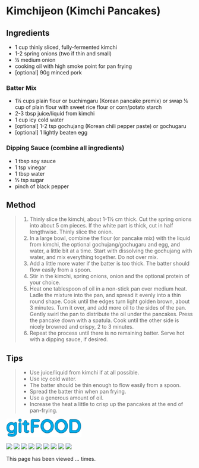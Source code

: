# Kimchijeon (Kimchi Pancakes)

## Ingredients

- 1 cup thinly sliced, fully-fermented kimchi
- 1-2 spring onions (two if thin and small)
- ¼ medium onion
- cooking oil with high smoke point for pan frying
- [optional] 90g minced pork

### Batter Mix

- 1¼ cups plain flour or buchimgaru (Korean pancake premix) or swap ¼ cup of plain flour with sweet rice flour or corn/potato starch
- 2-3 tbsp juice/liquid from kimchi
- 1 cup icy cold water
- [optional] 1-2 tsp gochujang (Korean chili pepper paste) or gochugaru
- [optional] 1 lightly beaten egg

### Dipping Sauce (combine all ingredients)

- 1 tbsp soy sauce
- 1 tsp vinegar
- 1 tbsp water
- ½ tsp sugar
- pinch of black pepper

## Method

> 1. Thinly slice the kimchi, about 1-1½ cm thick. Cut the spring onions into about 5 cm pieces. If the white part is thick, cut in half lengthwise. Thinly slice the onion.
> 1. In a large bowl, combine the flour (or pancake mix) with the liquid from kimchi, the optional gochujang/gochugaru and egg, and water, a little bit at a time. Start with dissolving the gochujang with water, and mix everything together. Do not over mix.
> 1. Add a little more water if the batter is too thick. The batter should flow easily from a spoon.
> 1. Stir in the kimchi, spring onions, onion and the optional protein of your choice.
> 1. Heat one tablespoon of oil in a non-stick pan over medium heat. Ladle the mixture into the pan, and spread it evenly into a thin round shape. Cook until the edges turn light golden brown, about 3 minutes. Turn it over, and add more oil to the sides of the pan. Gently swirl the pan to distribute the oil under the pancakes. Press the pancake down with a spatula. Cook until the other side is nicely browned and crispy, 2 to 3 minutes.
> 1. Repeat the process until there is no remaining batter. Serve hot with a dipping sauce, if desired.

## Tips

> - Use juice/liquid from kimchi if at all possible.
> - Use icy cold water.
> - The batter should be thin enough to flow easily from a spoon.
> - Spread the batter thin when pan frying.
> - Use a generous amount of oil.
> - Increase the heat a little to crisp up the pancakes at the end of pan-frying.


<img src="../images/logo_sm.png" width="40%" />

<img src="https://img.shields.io/badge/dinner-blue.svg" /> <img src="https://img.shields.io/badge/easy-blue.svg" /> <img src="https://img.shields.io/badge/fried-blue.svg" /> <img src="https://img.shields.io/badge/healthy-blue.svg" /> <img src="https://img.shields.io/badge/korean-blue.svg" /> <img src="https://img.shields.io/badge/lunch-blue.svg" /> <img src="https://img.shields.io/badge/stovetop-blue.svg" /> <img src="https://img.shields.io/badge/vegan-blue.svg" /> <img src="https://img.shields.io/badge/vegetarian-blue.svg" /> 

<p>This page has been viewed <span id="counter">...</span> times.</p>

<script src="/assets/js/pageviews.js"></script>